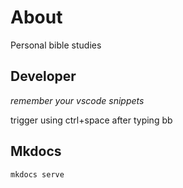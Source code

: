 # About

Personal bible studies

## Developer

*remember your vscode snippets*

trigger using ctrl+space after typing bb

## Mkdocs

```py
mkdocs serve
```